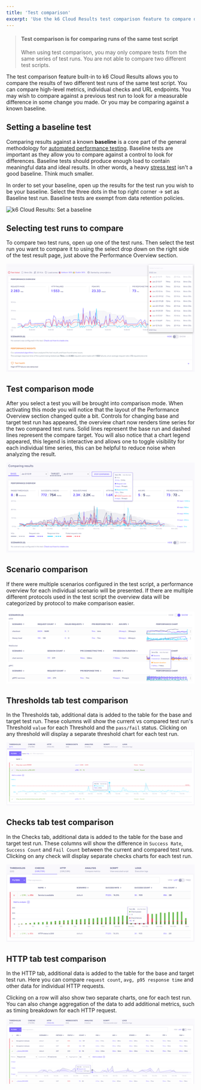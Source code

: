 ```yaml
---
title: 'Test comparison'
excerpt: 'Use the k6 Cloud Results test comparison feature to compare data across different test runs.'
---
```


<Blockquote mod="warning">

#### Test comparison is for comparing runs of the same test script

When using test comparison, you may only compare tests from the same series of test runs. You are not able to compare two different test scripts.

</Blockquote>

The test comparison feature built-in to k6 Cloud Results allows you to compare the results of two different test runs of the same test script. You can compare high-level metrics, individual checks and URL endpoints. You may wish to compare against a previous test run to look for a measurable difference in some change you made. Or you may be comparing against a known baseline.

## Setting a baseline test

Comparing results against a known **baseline** is a core part of the general methodology for [automated performance testing](/testing-guides/automated-performance-testing). Baseline tests are important as they allow you to compare against a control to look for differences. Baseline tests should produce enough load to contain meaningful data and ideal results. In other words, a heavy [stress test](/test-types/stress-testing) isn't a good baseline. Think much smaller.

In order to set your baseline, open up the results for the test run you wish to be your baseline. Select the three dots in the top right corner -> set as Baseline test run. Baseline tests are exempt from data retention policies.

![k6 Cloud Results: Set a baseline](./images/07-Test-Comparison/set-baseline-test.png)

## Selecting test runs to compare

To compare two test runs, open up one of the test runs. Then select the test run you want to compare it to using the select drop down on the right side of the test result page, just above the Performance Overview section.

![k6 Cloud Results: Select test run for comparison](./images/07-Test-Comparison/select-test-comparison.png)

## Test comparison mode

After you select a test you will be brought into comparison mode. When activating this mode you will notice that the layout of the Performance Overview section changed quite a bit. Controls for changing base and target test run has appeared, the overview chart now renders time series for the two compared test runs. Solid lines represent the base run and dashed lines represent the compare target. You will also notice that a chart legend appeared, this legend is interactive and allows one to toggle visibility for each individual time series, this can be helpful to reduce noise when analyzing the result.

![k6 Cloud Results: Performance overview comparison](./images/07-Test-Comparison/comparison-mode.png)

## Scenario comparison

If there were multiple scenarios configured in the test script, a performance overview for each individual scenario will be presented. If there are multiple different protocols used in the test script the overview data will be categorized by protocol to make comparison easier.

![k6 Cloud Results: Performance overview comparison](./images/07-Test-Comparison/scenario-comparison.png)

## Thresholds tab test comparison

In the Thresholds tab, additional data is added to the table for the base and target test run. These columns will show the current vs compared test run's Threshold `value` for each Threshold and the `pass/fail` status. Clicking on any threshold will display a separate threshold chart for each test run.

![k6 Cloud Results: Thresholds comparison](./images/07-Test-Comparison/thresholds-comparison.png)

## Checks tab test comparison

In the Checks tab, additional data is added to the table for the base and target test run. These columns will show the difference in `Success Rate`, `Success Count` and `Fail Count` between the current and compared test runs. Clicking on any check will display separate checks charts for each test run.

![k6 Cloud Results: Checks comparison](./images/07-Test-Comparison/checks-comparison.png)

## HTTP tab test comparison

In the HTTP tab, additional data is added to the table for the base and target test run. Here you can compare `request count`, `avg, p95 response time` and other data for individual HTTP requests.

Clicking on a row will also show two separate charts, one for each test run. You can also change aggregation of the data to add additional metrics, such as timing breakdown for each HTTP request.

![k6 Cloud Results: HTTP comparison](./images/07-Test-Comparison/http-comparison.png)

